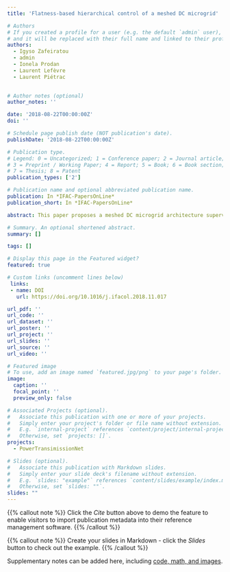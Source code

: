 ```yaml
---
title: 'Flatness-based hierarchical control of a meshed DC microgrid'

# Authors
# If you created a profile for a user (e.g. the default `admin` user), write the username (folder name) here
# and it will be replaced with their full name and linked to their profile.
authors:
  - Igyso Zafeiratou	
  - admin
  - Ionela Prodan
  - Laurent Lefèvre
  - Laurent Piétrac
  

# Author notes (optional)
author_notes: ''

date: '2018-08-22T00:00:00Z'
doi: ''

# Schedule page publish date (NOT publication's date).
publishDate: '2018-08-22T00:00:00Z'

# Publication type.
# Legend: 0 = Uncategorized; 1 = Conference paper; 2 = Journal article;
# 3 = Preprint / Working Paper; 4 = Report; 5 = Book; 6 = Book section;
# 7 = Thesis; 8 = Patent
publication_types: ['2']

# Publication name and optional abbreviated publication name.
publication: In *IFAC-PapersOnLine*
publication_short: In *IFAC-PapersOnLine*

abstract: This paper proposes a meshed DC microgrid architecture supervised by a multilayer optimization based control. Its dynamical analysis is described through the Bond Graph notion and the port-Hamiltonian formalism. A multiscale supervision scheduling is developed to handle the load balancing problem for the proper energy distribution within the transmission network. The control architecture considers three control layers. These are implemented via a combination of differential flatness and MPC (Model Predictive Conctrol).

# Summary. An optional shortened abstract.
summary: []

tags: []

# Display this page in the Featured widget?
featured: true

# Custom links (uncomment lines below)
 links:
 - name: DOI
   url: https://doi.org/10.1016/j.ifacol.2018.11.017

url_pdf: ''
url_code: ''
url_dataset: ''
url_poster: ''
url_project: ''
url_slides: ''
url_source: ''
url_video: ''

# Featured image
# To use, add an image named `featured.jpg/png` to your page's folder.
image:
  caption: ''
  focal_point: ''
  preview_only: false

# Associated Projects (optional).
#   Associate this publication with one or more of your projects.
#   Simply enter your project's folder or file name without extension.
#   E.g. `internal-project` references `content/project/internal-project/index.md`.
#   Otherwise, set `projects: []`.
projects:
  - PowerTransimissionNet

# Slides (optional).
#   Associate this publication with Markdown slides.
#   Simply enter your slide deck's filename without extension.
#   E.g. `slides: "example"` references `content/slides/example/index.md`.
#   Otherwise, set `slides: ""`.
slides: ""
---
```


{{% callout note %}}
Click the _Cite_ button above to demo the feature to enable visitors to import publication metadata into their reference management software.
{{% /callout %}}

{{% callout note %}}
Create your slides in Markdown - click the _Slides_ button to check out the example.
{{% /callout %}}

Supplementary notes can be added here, including [code, math, and images](https://wowchemy.com/docs/writing-markdown-latex/).
